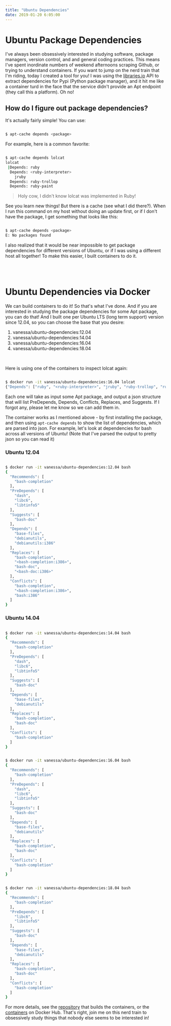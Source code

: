 ```yaml
---
title: "Ubuntu Dependencies"
date: 2019-01-20 6:05:00
---
```


# Ubuntu Package Dependencies

I've always been obsessively interested in studying software, package managers,
version control, and and general coding practices. This means I've spent inordinate
numbers of weekend afternoons scraping Github, or trying to understand containers.
If you want to jump on the nerd train that I'm riding, today I created a tool for
you! I was using the [libraries.io](https://libraries.io/api) API to extract
dependencies for Pypi (Python package manager), and it hit me like a container
turd in the face that the service didn't provide an Apt endpoint (they call this
a platform).  Oh no!

## How do I figure out package dependencies?


It's actually fairly simple! You can use:

```bash

$ apt-cache depends <package>

```

For example, here is a common favorite:

```bash

$ apt-cache depends lolcat
lolcat
 |Depends: ruby
  Depends: <ruby-interpreter>
    jruby
  Depends: ruby-trollop
  Depends: ruby-paint

```

> Holy cow, I didn't know lolcat was implemented in Ruby!

See you learn new things! But there is a <italic>cache</italic> (see what I did there?). 
When I run this command on my host without doing an update first, or if I don't have the package,
I get something that looks like this:

```bash

$ apt-cache depends <package>
E: No packages found

```

I also realized that it would be near impossible to get package dependencies for
different versions of Ubuntu, or if I was using a different host all together!
To make this easier, I built containers to do it.

<br><br>


# Ubuntu Dependencies via Docker

We can build containers to do it! So that's what I've done. And if you are interested
in studying the package dependencies for some Apt package, you can do that! And I built
one per Ubuntu LTS (long term support) version since 12.04, so you can choose the base
that you desire:

<ol class="custom-counter">
 <li>vanessa/ubuntu-dependencies:12.04</li>
 <li>vanessa/ubuntu-dependencies:14.04</li>
 <li>vanessa/ubuntu-dependencies:16.04</li>
 <li>vanessa/ubuntu-dependencies:18.04</li>
</ol>

<br>

Here is using one of the containers to inspect lolcat again:

```bash

$ docker run -it vanessa/ubuntu-dependencies:16.04 lolcat
{"Depends": ["ruby", "<ruby-interpreter>", "jruby", "ruby-trollop", "ruby-paint"]}

```

Each one will take as input some Apt package, and output a json structure that will list
PreDepends, Depends, Conflicts, Replaces, and Suggests. If I forgot any, please
let me know so we can add them in.

The container works as I mentioned above - by first installing the package, 
and then using `apt-cache depends` to show the list of dependencies, 
which are parsed into json. For example, let's look at dependencies for bash across all versions of Ubuntu!
(Note that I've parsed the output to pretty json so you can read it)

### Ubuntu 12.04

```bash

$ docker run -it vanessa/ubuntu-dependencies:12.04 bash
{
  "Recommends": [
    "bash-completion"
  ],
  "PreDepends": [
    "dash",
    "libc6",
    "libtinfo5"
  ],
  "Suggests": [
    "bash-doc"
  ],
  "Depends": [
    "base-files",
    "debianutils",
    "debianutils:i386"
  ],
  "Replaces": [
    "bash-completion",
    "<bash-completion:i386>",
    "bash-doc",
    "<bash-doc:i386>"
  ],
  "Conflicts": [
    "bash-completion",
    "<bash-completion:i386>",
    "bash:i386"
  ]
}

```

### Ubuntu 14.04

```bash

$ docker run -it vanessa/ubuntu-dependencies:14.04 bash
{
  "Recommends": [
    "bash-completion"
  ],
  "PreDepends": [
    "dash",
    "libc6",
    "libtinfo5"
  ],
  "Suggests": [
    "bash-doc"
  ],
  "Depends": [
    "base-files",
    "debianutils"
  ],
  "Replaces": [
    "bash-completion",
    "bash-doc"
  ],
  "Conflicts": [
    "bash-completion"
  ]
}

```
```bash

$ docker run -it vanessa/ubuntu-dependencies:16.04 bash
{
  "Recommends": [
    "bash-completion"
  ],
  "PreDepends": [
    "dash",
    "libc6",
    "libtinfo5"
  ],
  "Suggests": [
    "bash-doc"
  ],
  "Depends": [
    "base-files",
    "debianutils"
  ],
  "Replaces": [
    "bash-completion",
    "bash-doc"
  ],
  "Conflicts": [
    "bash-completion"
  ]
}

```
```bash

$ docker run -it vanessa/ubuntu-dependencies:18.04 bash
{
  "Recommends": [
    "bash-completion"
  ],
  "PreDepends": [
    "libc6",
    "libtinfo5"
  ],
  "Suggests": [
    "bash-doc"
  ],
  "Depends": [
    "base-files",
    "debianutils"
  ],
  "Replaces": [
    "bash-completion",
    "bash-doc"
  ],
  "Conflicts": [
    "bash-completion"
  ]
}

```

For more details, see the [repository](https://github.com/vsoch/dockerfile-packages/tree/master/docker) 
that builds the containers, or the [containers](https://cloud.docker.com/repository/docker/vanessa/ubuntu-dependencies)
on Docker Hub. That's right, join me on this nerd train to obsessively 
study things that nobody else seems to be interested in!
